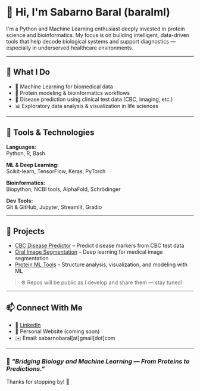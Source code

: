 # 👋 Hi, I'm Sabarno Baral (baralml)

I'm a Python and Machine Learning enthusiast deeply invested in protein science and bioinformatics. My focus is on building intelligent, data-driven tools that help decode biological systems and support diagnostics — especially in underserved healthcare environments.

---

## 🧠 What I Do

- 🤖 Machine Learning for biomedical data  
- 🧬 Protein modeling & bioinformatics workflows  
- 🧪 Disease prediction using clinical test data (CBC, imaging, etc.)  
- 📊 Exploratory data analysis & visualization in life sciences  

---

## 🔨 Tools & Technologies

**Languages:**  
Python, R, Bash

**ML & Deep Learning:**  
Scikit-learn, TensorFlow, Keras, PyTorch

**Bioinformatics:**  
Biopython, NCBI tools, AlphaFold, Schrödinger

**Dev Tools:**  
Git & GitHub, Jupyter, Streamlit, Gradio

---

## 🧪 Projects

- [CBC Disease Predictor](https://github.com/baralml/cbc-disease-predictor) – Predict disease markers from CBC test data  
- [Oral Image Segmentation](https://github.com/baralml/oral-image-segmentation) – Deep learning for medical image segmentation  
- [Protein ML Tools](https://github.com/baralml/protein-ml-tools) – Structure analysis, visualization, and modeling with ML  

> ⚙️ Repos will be public as I develop and share them — stay tuned!

---

## 📫 Connect With Me

- 💼 [LinkedIn](https://www.linkedin.com/in/sabarno-baral)  
- 🧠 Personal Website (coming soon)  
- ✉️ Email: sabarnobaral[at]gmail[dot]com

---

### 🌟 *"Bridging Biology and Machine Learning — From Proteins to Predictions."*

Thanks for stopping by! 🚀
